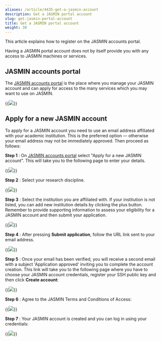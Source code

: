 ```yaml
---
aliases: /article/4435-get-a-jasmin-account
description: Get a JASMIN portal account
slug: get-jasmin-portal-account
title: Get a JASMIN portal account
weight: 30
---
```


This article explains how to register on the JASMIN accounts portal.

Having a JASMIN portal account does not by itself provide you with any access to JASMIN machines or services.

## JASMIN accounts portal

The [JASMIN accounts portal](https://accounts.jasmin.ac.uk/) is the place where you manage your JASMIN account and can apply for access to the many services which you may want to use on JASMIN.

{{<image src="img/docs/get-jasmin-portal-account/jasmin-accounts-welcome.png" caption="JASMIN accounts portal">}}

## Apply for a new JASMIN account

To apply for a JASMIN account you need to use an email address affiliated with your academic institution. This is the preferred option — otherwise your email address may not be immediately approved. Then proceed as follows:

**Step 1** : On [JASMIN accounts portal](https://accounts.jasmin.ac.uk/)
select "Apply for a new JASMIN account". This will take you to the following
page to enter your details.

{{<image src="img/docs/get-jasmin-portal-account/application-details.png" caption="Application details page">}}

**Step 2** : Select your research discipline.

{{<image src="img/docs/get-jasmin-portal-account/application-research-discipline.png" caption="Research discipline">}}

**Step 3** : Select the institution you are affiliated with. If your
institution is not listed, you can add new institution details by clicking the
plus button. Remember to provide supporting information to assess your
eligibility for a JASMIN account and then submit your application.

{{<image src="img/docs/get-jasmin-portal-account/application-select-institution.png" caption="Select institution">}}

**Step 4** : After pressing **Submit application**, follow the URL link sent to your email address.

{{<image src="img/docs/get-jasmin-portal-account/application-email-verification.png" caption="Email verification">}}

**Step 5** : Once your email has been verified, you will receive a second email 
with a subject 'Application approved' inviting you to complete the account creation. 
This link will take you to the following page where you have to choose your JASMIN account
credentials, register your SSH public key and then click **Create
account**:

{{<image src="img/docs/get-jasmin-portal-account/application-credentials.png" caption="Choose credentials and add public key">}}

**Step 6** : Agree to the JASMIN Terms and Conditions of Access:

{{<image src="img/docs/get-jasmin-portal-account/application-terms.png" caption="Accept terms of use">}}

**Step 7** : Your JASMIN account is created and you can log in using your
credentials:

{{<image src="img/docs/get-jasmin-portal-account/application-complete.png" caption="Application complete">}}
